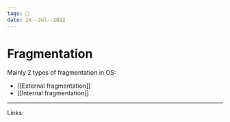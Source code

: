 ```yaml
---
tags: 🌱
date: 24--Jul--2022
---
```


# Fragmentation

Mainly 2 types of fragmentation in OS:
- [[External fragmentation]]
- [[Internal fragmentation]]

---
Links: 